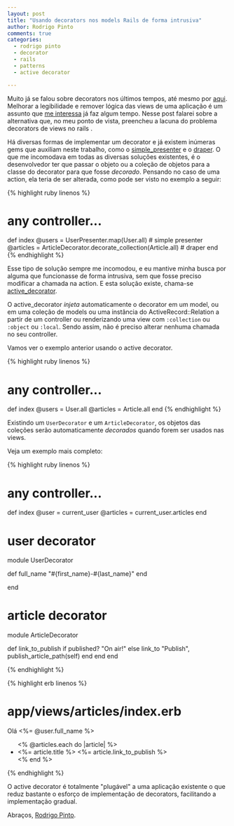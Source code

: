 ```yaml
---
layout: post
title: "Usando decorators nos models Rails de forma intrusiva"
author: Rodrigo Pinto
comments: true
categories:
  - rodrigo pinto
  - decorator
  - rails
  - patterns
  - active decorator

---
```


Muito já se falou sobre decorators nos últimos tempos, até mesmo por [aqui][dec]. Melhorar a legibilidade e remover lógica das views de uma aplicação é um assunto que [me interessa][tech] já faz algum tempo. Nesse post falarei sobre a alternativa que, no meu ponto de vista, preencheu a lacuna do problema decorators de views no rails .

<!--more-->

Há diversas formas de implementar um decorator e já existem inúmeras gems que auxiliam neste trabalho, como o [simple_presenter][sp] e o [draper][draper]. O que me incomodava em todas as diversas soluções existentes, é  o desenvolvedor ter que passar o objeto ou a coleção de objetos para a classe do decorator para que fosse _decorado_. Pensando no caso de uma action, ela teria de ser alterada, como pode ser visto no exemplo a seguir:

{% highlight ruby linenos %}
# any controller...
def index
  @users = UserPresenter.map(User.all) # simple presenter
  @articles = ArticleDecorator.decorate_collection(Article.all) # draper
end
{% endhighlight %}

Esse tipo de solução sempre me incomodou, e eu mantive minha busca por alguma que funcionasse de forma intrusiva, sem que fosse preciso modificar a chamada na action. E esta solução existe, chama-se [active_decorator][ad].

O active_decorator _injeta_ automaticamente o decorator em um model, ou em uma coleção de models ou uma instância do ActiveRecord::Relation a partir de um controller ou renderizando uma view com `:collection` ou `:object` ou `:local`. Sendo assim, não é preciso alterar nenhuma chamada no seu controller.

Vamos ver o exemplo anterior usando o active decorator.

{% highlight ruby linenos %}
# any controller...
def index
  @users = User.all
  @articles = Article.all
end
{% endhighlight %}

Existindo um `UserDecorator` e um `ArticleDecorator`, os objetos das coleções serão automaticamente _decorados_ quando forem ser usados nas views.

Veja um exemplo mais completo:

{% highlight ruby linenos %}
# any controller...
def index
  @user = current_user
  @articles = current_user.articles
end

# user decorator
module UserDecorator

  def full_name
    "#{first_name}-#{last_name}"
  end

end

# article decorator
module ArticleDecorator

  def link_to_publish
    if published?
      "On air!"
    else
      link_to "Publish", publish_article_path(self)
    end
  end
end

{% endhighlight %}

{% highlight erb linenos %}
# app/views/articles/index.erb

Olá <%= @user.full_name %>

<ul>
<% @articles.each do |article| %>
  <li>
    <%= article.title %>
    <%= article.link_to_publish %>
  </li>
<% end %>
</ul>

{% endhighlight %}

O active decorator é totalmente "plugável" a uma aplicação existente o que reduz bastante o esforço de implementação de decorators, facilitando a implementação gradual.


Abraços, [Rodrigo Pinto](http://twitter.com/rodrigoospinto).


[tech]: http://helabs.com.br/blog/2012/11/16/tech-talk-rodrigo-pinto-explorando-as-views-rails/
[cafe]: http://helabs.com.br/eventos/cafe-com-dev/
[dec]: http://helabs.com.br/blog/categories/decorator/
[sp]: https://github.com/fnando/simple_presenter
[draper]: https://github.com/drapergem/draper
[ad]: https://github.com/amatsuda/active_decorator
